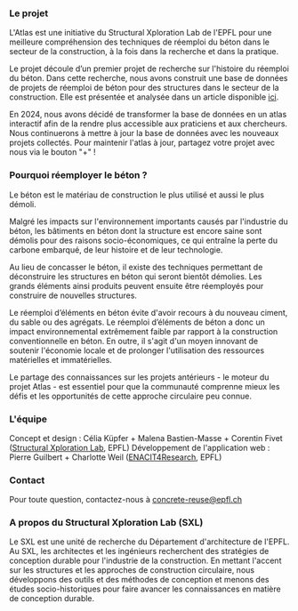 ### Le projet

L'Atlas est une initiative du Structural Xploration Lab de l'EPFL pour une meilleure compréhension des techniques de réemploi du béton dans le secteur de la construction, à la fois dans la recherche et dans la pratique.

Le projet découle d’un premier projet de recherche sur l'histoire du réemploi du béton. Dans cette recherche, nous avons construit une base de données de projets de réemploi de béton pour des structures dans le secteur de la construction. Elle est présentée et analysée dans un article disponible [ici](https://doi.org/10.1016/j.jclepro.2022.135235). 

En 2024, nous avons décidé de transformer la base de données en un atlas interactif afin de la rendre plus accessible aux praticiens et aux chercheurs. Nous continuerons à mettre à jour la base de données avec les nouveaux projets collectés. Pour maintenir l'atlas à jour, partagez votre projet avec nous via le bouton "+" !

### Pourquoi réemployer le béton ?

Le béton est le matériau de construction le plus utilisé et aussi le plus démoli.

Malgré les impacts sur l'environnement importants causés par l'industrie du béton, les bâtiments en béton dont la structure est encore saine sont démolis pour des raisons socio-économiques, ce qui entraîne la perte du carbone embarqué, de leur histoire et de leur technologie.

Au lieu de concasser le béton, il existe des techniques permettant de déconstruire les structures en béton qui seront bientôt démolies. Les grands éléments ainsi produits peuvent ensuite être réemployés pour construire de nouvelles structures. 

Le réemploi d’éléments en béton évite d'avoir recours à du nouveau ciment, du sable ou des agrégats. Le réemploi d’éléments de béton a donc un impact environnemental extrêmement faible par rapport à la construction conventionnelle en béton. En outre, il s'agit d'un moyen innovant de soutenir l'économie locale et de prolonger l'utilisation des ressources matérielles et immatérielles.

Le partage des connaissances sur les projets antérieurs - le moteur du projet Atlas - est essentiel pour que la communauté comprenne mieux les défis et les opportunités de cette approche circulaire peu connue.

### L'équipe

Concept et design :
Célia Küpfer + Malena Bastien-Masse + Corentin Fivet ([Structural Xploration Lab](https://www.epfl.ch/labs/sxl/), EPFL)
Développement de l'application web :
Pierre Guilbert + Charlotte Weil ([ENACIT4Research](https://www.epfl.ch/schools/enac/about/data-at-enac/enac-it4research/), EPFL)

### Contact

Pour toute question, contactez-nous à [concrete-reuse@epfl.ch](mailto:concrete-reuse@epfl.ch)

### A propos du Structural Xploration Lab (SXL)

Le SXL est une unité de recherche du Département d'architecture de l'EPFL. Au SXL, les architectes et les ingénieurs recherchent des stratégies de conception durable pour l'industrie de la construction. En mettant l'accent sur les structures et les approches de construction circulaire, nous développons des outils et des méthodes de conception et menons des études socio-historiques pour faire avancer les connaissances en matière de conception durable.

